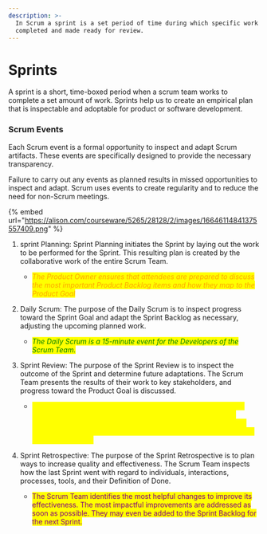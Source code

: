 ```yaml
---
description: >-
  In Scrum a sprint is a set period of time during which specific work has to be
  completed and made ready for review.
---
```


# Sprints

A sprint is a short, time-boxed period when a scrum team works to complete a set amount of work. Sprints help us to create an empirical plan that is inspectable and adoptable for product or software development.

### Scrum Events

Each Scrum event is a formal opportunity to inspect and adapt Scrum artifacts. These events are specifically designed to provide the necessary transparency.&#x20;

Failure to carry out any events as planned results in missed opportunities to inspect and adapt. Scrum uses events to create regularity and to reduce the need for non-Scrum meetings.

{% embed url="https://alison.com/courseware/5265/28128/2/images/16646114841375557409.png" %}

1. sprint Planning: Sprint Planning initiates the Sprint by laying out the work to be performed for the Sprint. This resulting plan is created by the collaborative work of the entire Scrum Team.     &#x20;
   * _<mark style="color:orange;">The Product Owner ensures that attendees are prepared to discuss the most important Product Backlog items and how they map to the Product Goal</mark>_
2. Daily Scrum: The purpose of the Daily Scrum is to inspect progress toward the Sprint Goal and adapt the Sprint Backlog as necessary, adjusting the upcoming planned work.
   * _<mark style="color:green;">The Daily Scrum is a 15-minute event for the Developers of the Scrum Team.</mark>_
3. Sprint Review: The purpose of the Sprint Review is to inspect the outcome of the Sprint and determine future adaptations. The Scrum Team presents the results of their work to key stakeholders, and progress toward the Product Goal is discussed.
   * <mark style="color:yellow;">During the event, the Scrum Team and stakeholders review what was accomplished in the Sprint and what has changed in their environment. Based on this information, attendees collaborate on what to do next. The Product Backlog may also be adjusted to meet new opportunities.</mark>
4.  Sprint Retrospective: The purpose of the Sprint Retrospective is to plan ways to increase quality and effectiveness. The Scrum Team inspects how the last Sprint went with regard to individuals, interactions, processes, tools, and their Definition of Done.

    * <mark style="color:purple;">The Scrum Team identifies the most helpful changes to improve its effectiveness. The most impactful improvements are addressed as soon as possible. They may even be added to the Sprint Backlog for the next Sprint.</mark>



